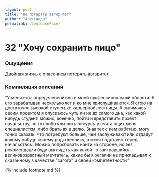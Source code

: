 ```yaml
---
layout: post
title: "Не потерять авторитет"
author: "Александр"
permalink: /DontLoseFace/
---
```


# 32 "Хочу сохранить лицо"

### Ощущения
Двойная жизнь с опасением потерять авторитет

### Компиляция описаний
"У меня есть определенной вес в моей профессиональной области. Я его зарабатывал несколько лет и ко мне прислушиваются. Я стою на достаточно высокой ступеньке карьерной лестницы. А занимаясь своим проектом я опускаюсь чуть ли не до самого дна, как какой нибудь студент. можно, конечно, пойти и представить проект начальству, но тут либо клянчить ресурсы у считающих меня специалистом, либо брать их в долю. Зная тех с кем работаю, могу точно сказать, что потребуют больше, чем заслуживают или отдадут какому нибудь своему родственнику, а меня подставят перед начальством. Можно попробовать найти на стороне, но без рекомендации буду выглядеть как какой-то заигравшийся великовозрастный мечтатель, какие бы я регалии не прикладывал к сказанному в качестве "залога" и своей компетентности."

{% include footnote.md %}
